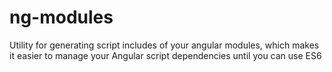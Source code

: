 ng-modules
==========

Utility for generating script includes of your angular modules, which makes it easier to manage your Angular script dependencies until you can use ES6
